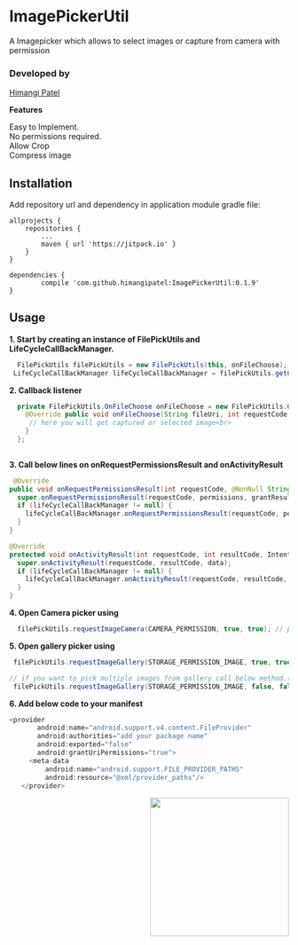 # ImagePickerUtil
A Imagepicker which allows to select images or capture from camera with permission


### Developed by
[Himangi Patel](https://www.github.com/himangipatel)


**Features**

Easy to Implement. <br>
No permissions required.  <br>
Allow Crop <br>
Compress image <br>

## Installation

Add repository url and dependency in application module gradle file:

	allprojects {
		repositories {
			...
			maven { url 'https://jitpack.io' }
		}
	}
  
  	dependencies {
	        compile 'com.github.himangipatel:ImagePickerUtil:0.1.9'
	}

## Usage

**1. Start by creating an instance of FilePickUtils and LifeCycleCallBackManager.**

```java
  FilePickUtils filePickUtils = new FilePickUtils(this, onFileChoose);;
 LifeCycleCallBackManager lifeCycleCallBackManager = filePickUtils.getCallBackManager();
 ```


**2. Callback listener**<br>

```java
  private FilePickUtils.OnFileChoose onFileChoose = new FilePickUtils.OnFileChoose() {
    @Override public void onFileChoose(String fileUri, int requestCode, int size) {
     // here you will get captured or selected image<br>
    }
  };
  
  ```
  
**3. Call below lines on onRequestPermissionsResult and onActivityResult**<br>
  
  ```java
   @Override
  public void onRequestPermissionsResult(int requestCode, @NonNull String[] permissions, @NonNull int[] grantResults) {
    super.onRequestPermissionsResult(requestCode, permissions, grantResults);
    if (lifeCycleCallBackManager != null) {
      lifeCycleCallBackManager.onRequestPermissionsResult(requestCode, permissions, grantResults);
    }
  }

  @Override
  protected void onActivityResult(int requestCode, int resultCode, Intent data) {
    super.onActivityResult(requestCode, resultCode, data);
    if (lifeCycleCallBackManager != null) {
      lifeCycleCallBackManager.onActivityResult(requestCode, resultCode, data);
    }
  }
 ```
 
  **4. Open Camera picker using** <br>

```java
  filePickUtils.requestImageCamera(CAMERA_PERMISSION, true, true); // pass false if you dont want to allow image crope
 ```
  **5. Open gallery picker using** <br>

 ```java
  filePickUtils.requestImageGallery(STORAGE_PERMISSION_IMAGE, true, true);
 ```

 ```java
 // if you want to pick multiple images from gallery call below method.(Multi image picker id not supported with crop functionality)
  filePickUtils.requestImageGallery(STORAGE_PERMISSION_IMAGE, false, false,true);
 ```
 
 **6. Add below code to your manifest** <br>
 
 ```java
 <provider
        android:name="android.support.v4.content.FileProvider"
        android:authorities="add your package name"
        android:exported="false"
        android:grantUriPermissions="true">
      <meta-data
          android:name="android.support.FILE_PROVIDER_PATHS"
          android:resource="@xml/provider_paths"/>
    </provider>
 ```
  

 <p align="end">
  <img src="https://img.shields.io/badge/Android%20Arsenal-ImagePickerUtil-green.svg?style=flat" width="250"/>
</p>
